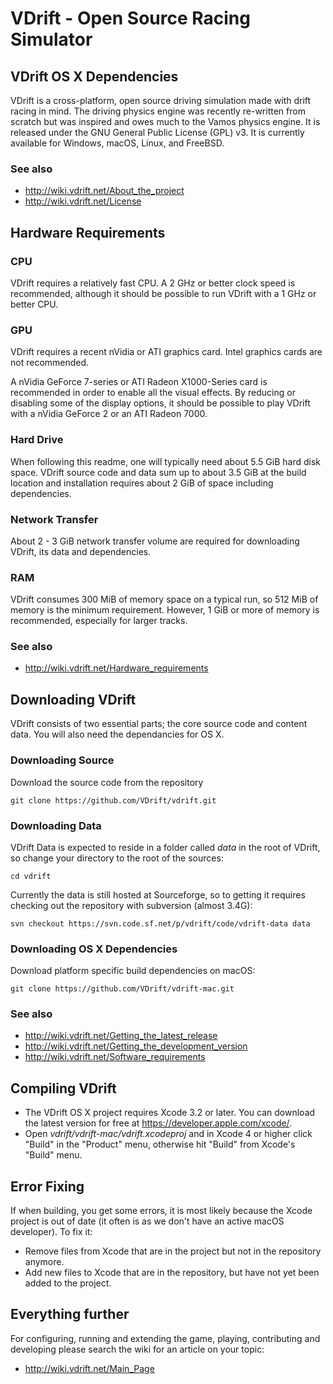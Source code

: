 # VDrift - Open Source Racing Simulator

## VDrift OS X Dependencies

VDrift is a cross-platform, open source driving simulation made with drift
racing in mind. The driving physics engine was recently re-written from scratch
but was inspired and owes much to the Vamos physics engine. It is released under
the GNU General Public License (GPL) v3. It is currently available for Windows,
macOS, Linux, and FreeBSD.

### See also

- http://wiki.vdrift.net/About_the_project
- http://wiki.vdrift.net/License

## Hardware Requirements

### CPU

VDrift requires a relatively fast CPU. A 2 GHz or better clock speed is
recommended, although it should be possible to run VDrift with a 1 GHz or better
CPU.

### GPU

VDrift requires a recent nVidia or ATI graphics card. Intel graphics cards are
not recommended.

A nVidia GeForce 7-series or ATI Radeon X1000-Series card is recommended in
order to enable all the visual effects. By reducing or disabling some of the
display options, it should be possible to play VDrift with a nVidia GeForce 2 or
an ATI Radeon 7000.

### Hard Drive

When following this readme, one will typically need about 5.5 GiB hard disk
space. VDrift source code and data sum up to about 3.5 GiB at the build location
and installation requires about 2 GiB of space including dependencies.

### Network Transfer

About 2 - 3 GiB network transfer volume are required for downloading VDrift, its
data and dependencies.

### RAM

VDrift consumes 300 MiB of memory space on a typical run, so 512 MiB of memory
is the minimum requirement. However, 1 GiB or more of memory is recommended,
especially for larger tracks.

### See also

- http://wiki.vdrift.net/Hardware_requirements

## Downloading VDrift

VDrift consists of two essential parts; the core source code and content data.
You will also need the dependancies for OS X.

### Downloading Source

Download the source code from the repository

    git clone https://github.com/VDrift/vdrift.git

### Downloading Data

VDrift Data is expected to reside in a folder called *data* in the root of
VDrift, so change your directory to the root of the sources:

    cd vdrift

Currently the data is still hosted at Sourceforge, so to getting it requires
checking out the repository with subversion (almost 3.4G):

    svn checkout https://svn.code.sf.net/p/vdrift/code/vdrift-data data

### Downloading OS X Dependencies

Download platform specific build dependencies on macOS:

    git clone https://github.com/VDrift/vdrift-mac.git

### See also

- http://wiki.vdrift.net/Getting_the_latest_release
- http://wiki.vdrift.net/Getting_the_development_version
- http://wiki.vdrift.net/Software_requirements

## Compiling VDrift

- The VDrift OS X project requires Xcode 3.2 or later. You can download the latest version for free at https://developer.apple.com/xcode/.
- Open *vdrift/vdrift-mac/vdrift.xcodeproj* and in Xcode 4 or higher click
"Build" in the "Product" menu, otherwise hit "Build" from Xcode's "Build" menu.

## Error Fixing

If when building, you get some errors, it is most likely because the Xcode
project is out of date (it often is as we don't have an active macOS developer).
To fix it:

- Remove files from Xcode that are in the project but not in the repository
anymore.
- Add new files to Xcode that are in the repository, but have not yet been added
to the project.

## Everything further

For configuring, running and extending the game, playing, contributing and
developing please search the wiki for an article on your topic:

- http://wiki.vdrift.net/Main_Page
